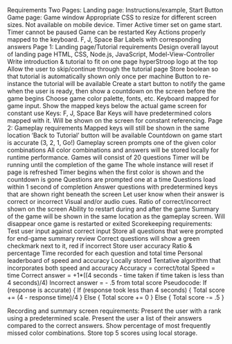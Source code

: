 Requirements
Two Pages:
Landing page: Instructions/example, Start Button
Game page: 
Game window
Appropriate CSS to resize for different screen sizes.
Not available on mobile device.
Timer
Active timer set on game start.
Timer cannot be paused
Game can be restarted
Key
Actions properly mapped to the keyboard.
F, J, Space Bar
Labels with corresponding answers
Page 1: Landing page/Tutorial requirements
Design overall layout of landing page
HTML, CSS, Node.js, JavaScript, Model-View-Controller
Write introduction & tutorial to fit on one page
hyperStroop logo at the top
Allow the user to skip/continue through the tutorial page
Store boolean so that tutorial is automatically shown only once per machine
Button to re-instance the tutorial will be available
Create a start button to notify the game when the user is ready, then show a countdown on the screen before the game begins
Choose game color palette, fonts, etc.
Keyboard mapped for game input.
Show the mapped keys below the actual game screen for constant use
Keys: F, J, Space Bar
Keys will have predetermined colors mapped with it. Will be shown on the screen for constant referencing.
Page 2: Gameplay requirements
Mapped keys will still be shown in the same location
‘Back to Tutorial’ button will be available
Countdown on game start is accurate (3, 2, 1, Go!)
Gameplay screen prompts one of the given color combinations
All color combinations and answers will be stored locally for runtime performance.
Games will consist of 20 questions 
Timer will be running until the completion of the game
The whole instance will reset if page is refreshed
Timer begins when the first color is shown and the countdown is gone
Questions are prompted one at a time
Questions load within 1 second of completion
Answer questions with predetermined keys that are shown right beneath the screen
Let user know when their answer is correct or incorrect
Visual and/or audio cues.
Ratio of correct/incorrect shown on the screen
Ability to restart during and after the game
Summary of the game will be shown in the same location as the gameplay screen.
Will disappear once game is restarted or exited
Scorekeeping requirements: 
Test user input against correct input 
Store all questions that were prompted for end-game summary review
Correct questions will show a green checkmark next to it, red if incorrect
Store user accuracy
Ratio & percentage
Time recorded for each question and total time
Personal leaderboard of speed and accuracy
Locally stored
Tentative algorithm that incorporates both speed and accuracy
Accuracy = correct/total
Speed = time
Correct answer = +1*((4 seconds - time taken if time taken is less than 4 seconds)/4)
Incorrect answer = - .5 from total score
Pseudocode:
If (response is accurate) {
	If (response took less than 4 seconds) {
		Total score += (4 - response time)/4
	} Else {
		Total score += 0 
	 } Else {
		Total score -= .5
}

Recording and summary screen requirements:
Present the user with a rank using a predetermined scale.
Present the user a list of their answers compared to the correct answers.
Show percentage of most frequently missed color combinations.
Store top 5 scores using local storage.

